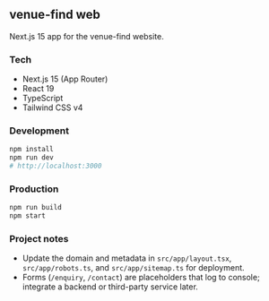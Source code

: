 ## venue-find web

Next.js 15 app for the venue-find website.

### Tech
- Next.js 15 (App Router)
- React 19
- TypeScript
- Tailwind CSS v4

### Development
```bash
npm install
npm run dev
# http://localhost:3000
```

### Production
```bash
npm run build
npm start
```

### Project notes
- Update the domain and metadata in `src/app/layout.tsx`, `src/app/robots.ts`, and `src/app/sitemap.ts` for deployment.
- Forms (`/enquiry`, `/contact`) are placeholders that log to console; integrate a backend or third-party service later.

